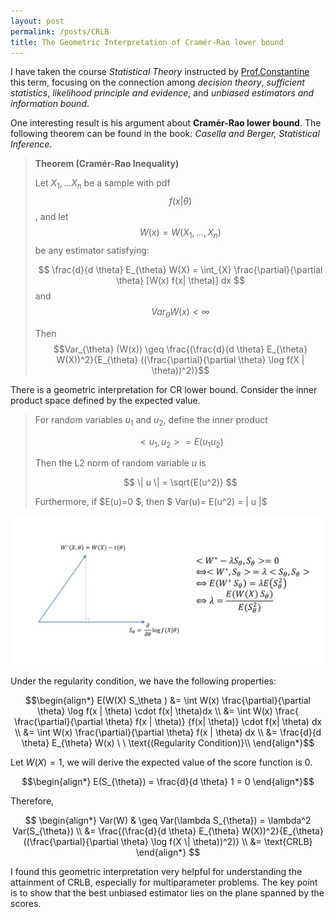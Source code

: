 ```yaml
---
layout: post
permalink: /posts/CRLB
title: The Geometric Interpretation of Cramér-Rao lower bound
---
```

I have taken the course *Statistical Theory* instructed by [Prof.Constantine](http://www.biostat.jhsph.edu/~cfrangak/)
this term, focusing on the connection among *decision theory*, *sufficient statistics*, *likelihood principle and evidence*, and *unbiased estimators and information bound*.

One interesting result is his argument about **Cramér-Rao lower bound**. The following theorem can be found in the book: *Casella and Berger, Statistical Inference*.

> **Theorem (Cramér-Rao Inequality)**
>
> Let $X_1,...X_n$ be a sample with pdf $$ f(x \left| \theta) $$, and let $$W(x)= W(X_1,...,X_n)$$ be any estimator satisfying:
>
> $$ \frac{d}{d \theta} E_{\theta} W(X) = \int_{X} \frac{\partial}{\partial \theta} [W(x) f(x| \theta)] dx $$
> and
> $$Var_{\theta} W(x) < \infty $$
>
> Then
> $$Var_{\theta} (W(x)) \geq \frac{(\frac{d}{d \theta} E_{\theta} W(X))^2}{E_{\theta} ((\frac{\partial}{\partial \theta} \log f(X | \theta))^2)}$$

There is a geometric interpretation for CR lower bound. Consider the inner product space defined by the expected value.

> For random variables $u_1$ and $u_2$, define the inner product
>
> $$<u_1,u_2> = E(u_1 u_2)$$
>
> Then the L2 norm of random variable $u$ is
>
> $$ \| u \| = \sqrt{E(u^2)} $$
>
> Furthermore, if $E(u)=0 $, then $ Var(u)= E(u^2) = \| u \|$

<center>
<img src="/img/blog_img/proj.JPG">
</center>

Under the regularity condition, we have the following properties:

$$\begin{align*}
E(W(X) S_\theta ) &= \int W(x) \frac{\partial}{\partial \theta}  \log f(x | \theta) \cdot f(x| \theta)dx \\
&=   \int W(x) \frac{ \frac{\partial}{\partial \theta}  f(x | \theta)} {f(x| \theta)}  \cdot f(x| \theta) dx \\
&= \int W(x) \frac{\partial}{\partial \theta}  f(x | \theta) dx \\
&= \frac{d}{d \theta} E_{\theta} W(x) \ \  \text{(Regularity Condition)}\\
\end{align*}$$

Let $W(X)= 1$, we will derive the expected value of the score function is 0.

$$\begin{align*}
    E(S_{\theta}) = \frac{d}{d \theta} 1 = 0
\end{align*}$$

Therefore,

$$ \begin{align*}
Var(W) & \geq   Var(\lambda S_{\theta}) = \lambda^2 Var(S_{\theta}) \\
&= \frac{(\frac{d}{d \theta} E_{\theta} W(X))^2}{E_{\theta} ((\frac{\partial}{\partial \theta} \log f(X \| \theta))^2)}  \\
&= \text{CRLB}
\end{align*} $$

I found this geometric interpretation very helpful for understanding the attainment of CRLB, especially for multiparameter problems. The key point is to show that the best unbiased estimator lies on the plane spanned by the scores.
